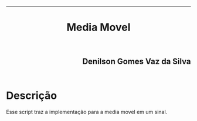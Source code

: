 ﻿***
<h1 align="center" > Media Movel

<br>
<br>

<h2 align="right" >Denilson Gomes Vaz da Silva<br>
<br>

Descrição
==========

<p>Esse script traz a implementação para a media movel em um sinal.<p/>